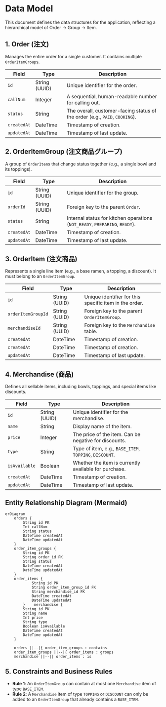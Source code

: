 # Data Model

This document defines the data structures for the application, reflecting a hierarchical model of Order -> Group -> Item.

## 1. Order (注文)
Manages the entire order for a single customer. It contains multiple `OrderItemGroup`s.

| Field | Type | Description |
|---|---|---|
| `id` | String (UUID) | Unique identifier for the order. |
| `callNum` | Integer | A sequential, human-readable number for calling out. |
| `status` | String | The overall, customer-facing status of the order (e.g., `PAID`, `COOKING`). |
| `createdAt` | DateTime | Timestamp of creation. |
| `updatedAt` | DateTime | Timestamp of last update. |

## 2. OrderItemGroup (注文商品グループ)
A group of `OrderItem`s that change status together (e.g., a single bowl and its toppings).

| Field | Type | Description |
|---|---|---|
| `id` | String (UUID) | Unique identifier for the group. |
| `orderId` | String (UUID) | Foreign key to the parent `Order`. |
| `status` | String | Internal status for kitchen operations (`NOT_READY`, `PREPARING`, `READY`). |
| `createdAt` | DateTime | Timestamp of creation. |
| `updatedAt` | DateTime | Timestamp of last update. |

## 3. OrderItem (注文商品)
Represents a single line item (e.g., a base ramen, a topping, a discount). It must belong to an `OrderItemGroup`.

| Field | Type | Description |
|---|---|---|
| `id` | String (UUID) | Unique identifier for this specific item in the order. |
| `orderItemGroupId` | String (UUID) | Foreign key to the parent `OrderItemGroup`. |
| `merchandiseId` | String (UUID) | Foreign key to the `Merchandise` table. |
| `createdAt` | DateTime | Timestamp of creation. |
| `createdAt` | DateTime | Timestamp of creation. |
| `updatedAt` | DateTime | Timestamp of last update. |

## 4. Merchandise (商品)
Defines all sellable items, including bowls, toppings, and special items like discounts.

| Field | Type | Description |
|---|---|---|
| `id` | String (UUID) | Unique identifier for the merchandise. |
| `name` | String | Display name of the item. |
| `price` | Integer | The price of the item. Can be negative for discounts. |
| `type` | String | Type of item, e.g., `BASE_ITEM`, `TOPPING`, `DISCOUNT`. |
| `isAvailable` | Boolean | Whether the item is currently available for purchase. |
| `createdAt` | DateTime | Timestamp of creation. |
| `updatedAt` | DateTime | Timestamp of last update. |

## Entity Relationship Diagram (Mermaid)

```mermaid
erDiagram
    orders {
        String id PK
        Int callNum
        String status
        DateTime createdAt
        DateTime updatedAt
    }
    order_item_groups {
        String id PK
        String order_id FK
        String status
        DateTime createdAt
        DateTime updatedAt
    }
    order_items {
            String id PK
            String order_item_group_id FK
            String merchandise_id FK
            DateTime createdAt
            DateTime updatedAt
        }    merchandise {
        String id PK
        String name
        Int price
        String type
        Boolean isAvailable
        DateTime createdAt
        DateTime updatedAt
    }

    orders ||--|{ order_item_groups : contains
    order_item_groups ||--|{ order_items : groups
    merchandise ||--|| order_items : is
```

## 5. Constraints and Business Rules

- **Rule 1**: An `OrderItemGroup` can contain at most one `Merchandise` item of type `BASE_ITEM`.
- **Rule 2**: A `Merchandise` item of type `TOPPING` or `DISCOUNT` can only be added to an `OrderItemGroup` that already contains a `BASE_ITEM`.
